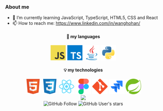### About me

<!--
**WangHoHan/wanghohan** is a ✨ _special_ ✨ repository because its `README.md` (this file) appears on your GitHub profile.

Here are some ideas to get you started:

- 🔭 I’m currently working on ...
- 🌱 I’m currently learning ...
- 👯 I’m looking to collaborate on ...
- 🤔 I’m looking for help with ...
- 💬 Ask me about ...
- 📫 How to reach me: ...
- 😄 Pronouns: ...
- ⚡ Fun fact: ...
-->
- 🌱 I’m currently learning JavaScript, TypeScript, HTML5, CSS and React
- 📫 How to reach me: https://www.linkedin.com/in/wanghohan/
<div align="center">
  <h4>👅 my languages</h4>
  <img src = 'https://github.com/devicons/devicon/blob/master/icons/javascript/javascript-original.svg' alt='JavaScript' width='50'/>
  <img src = 'https://github.com/devicons/devicon/blob/master/icons/typescript/typescript-original.svg' alt='TypeScript' width='50'/>
  <img src = 'https://github.com/devicons/devicon/blob/master/icons/java/java-original.svg' alt='Java' width='50'/>
  <img src = 'https://github.com/devicons/devicon/blob/master/icons/python/python-original.svg' alt='Python' width='50'/>
</div>
<div align="center">
<h4>💡 my technologies</h4>
  <img src = 'https://github.com/devicons/devicon/blob/master/icons/html5/html5-original.svg' alt='HTML5' width='50'/>
  <img src = 'https://github.com/devicons/devicon/blob/master/icons/css3/css3-original.svg' alt='CSS3' width='50'/>
  <img src = 'https://github.com/devicons/devicon/blob/master/icons/react/react-original.svg' alt='React' width='50'/>
  <img src = 'https://github.com/devicons/devicon/blob/master/icons/figma/figma-original.svg' alt='Figma' width='50'/>
  <img src = 'https://github.com/devicons/devicon/blob/master/icons/git/git-original.svg' alt='Git' width='50'/>
  <img src = 'https://github.com/devicons/devicon/blob/master/icons/jira/jira-original.svg' alt='Jira' width='50'/>
  <img src = 'https://github.com/devicons/devicon/blob/master/icons/spring/spring-original.svg' alt='Spring' width='50'/>
</div>
<div align="center">
	<img width="450px" src="https://github-readme-stats.vercel.app/api?username=WangHoHan&hide_border=true"&show_icons=true&count_private=true />
</div>
<div align="center">
	<img alt="GitHub Follow" src="https://img.shields.io/github/followers/WangHoHan?label=followers&logo=GitHub&style=flat" />
  <img alt="GitHub User's stars" src="https://img.shields.io/github/stars/WangHoHan?style=flat" />
</div>
